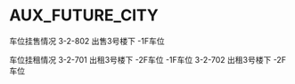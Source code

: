# AUX_FUTURE_CITY
车位挂售情况
3-2-802 出售3号楼下 -1F车位




车位挂租情况
3-2-701 出租3号楼下 -2F车位 -1F车位
3-2-702 出租3号楼下 -2F车位

